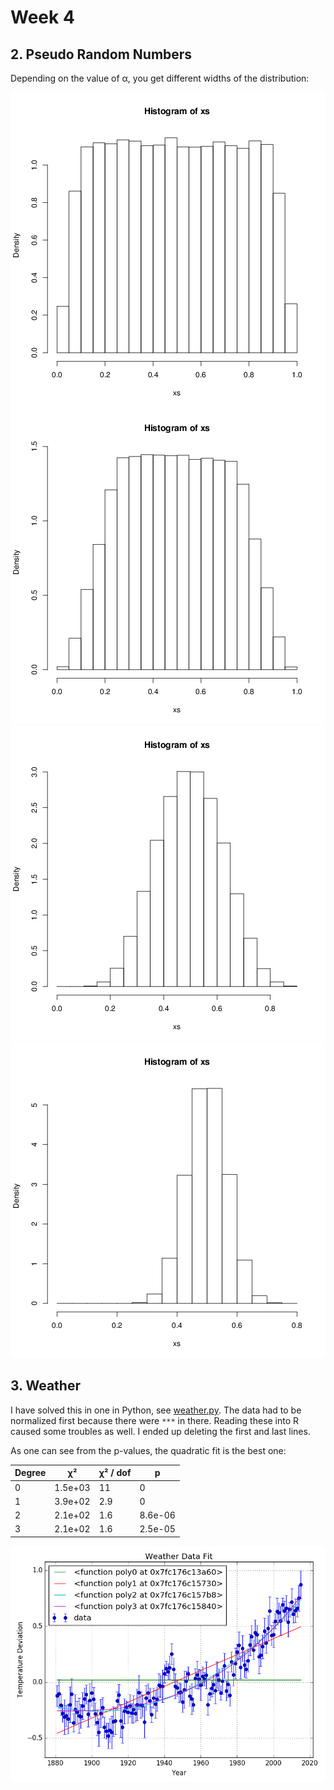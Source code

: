 # Week 4

## 2. Pseudo Random Numbers

Depending on the value of α, you get different widths of the distribution:

![](plots-prng-1.png)
![](plots-prng-2.png)
![](plots-prng-3.png)
![](plots-prng-4.png)

## 3. Weather

I have solved this in one in Python, see [weather.py](weather.py). The data had
to be normalized first because there were `***` in there. Reading these into R
caused some troubles as well. I ended up deleting the first and last lines.

As one can see from the p-values, the quadratic fit is the best one:

| Degree | χ² | χ² / dof | p |
| --- | --- | --- | --- |
| 0 | 1.5e+03 | 11 | 0 |
| 1 | 3.9e+02 | 2.9 | 0 |
| 2 | 2.1e+02 | 1.6 | 8.6e-06 |
| 3 | 2.1e+02 | 1.6 | 2.5e-05 |

![](plot-weather-fit.png)
